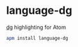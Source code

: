 # language-dg

[dg][] highlighting for Atom

```bash
apm install language-dg
```

[dg]: https://pyos.github.io/dg/
